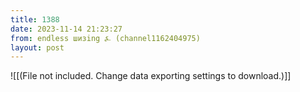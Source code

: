 ```yaml
---
title: 1388
date: 2023-11-14 21:23:27
from: endless шизing ⍼ (channel1162404975)
layout: post
---
```


![[(File not included. Change data exporting settings to download.)]]


